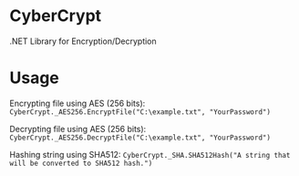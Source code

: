 # CyberCrypt
.NET Library for Encryption/Decryption

# Usage

Encrypting file using AES (256 bits):
`CyberCrypt._AES256.EncryptFile("C:\example.txt", "YourPassword")`

Decrypting file using AES (256 bits):
`CyberCrypt._AES256.DecryptFile("C:\example.txt", "YourPassword")`

Hashing string using SHA512:
`CyberCrypt._SHA.SHA512Hash("A string that will be converted to SHA512 hash.")`
